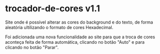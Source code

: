 # trocador-de-cores v1.1
Site onde é possível alterar as cores do background e do texto, de forma aleatória ultilizando o formato de cores Hexadecimal.

Foi adicionada uma nova funcionalidade ao site para que a troca de cores aconteça feita de forma automática, clicando no botão "Auto" e para clicando no botão "Parar".